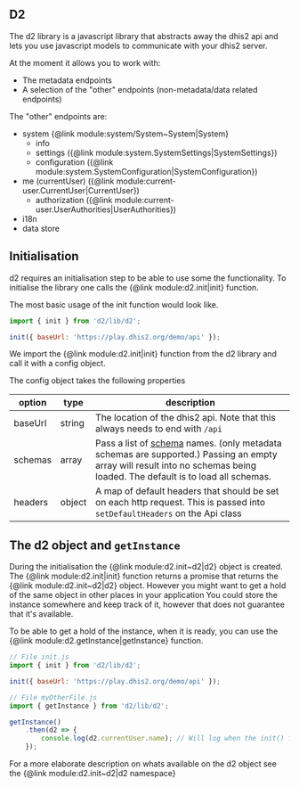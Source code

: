 ## D2

The d2 library is a javascript library that abstracts away the dhis2 api and lets you use javascript models to communicate with your dhis2 server.

At the moment it allows you to work with:
- The metadata endpoints
- A selection of the "other" endpoints (non-metadata/data related endpoints)

The "other" endpoints are:
- system {@link module:system/System~System|System}
    - info
    - settings ({@link module:system.SystemSettings|SystemSettings})
    - configuration ({@link module:system.SystemConfiguration|SystemConfiguration})
- me (currentUser) ({@link module:current-user.CurrentUser|CurrentUser})
    - authorization ({@link module:current-user.UserAuthorities|UserAuthorities})
- i18n
- data store

## Initialisation

d2 requires an initialisation step to be able to use some the functionality. To initialise
the library one calls the {@link module:d2.init|init} function.

The most basic usage of the init function would look like.
```js
import { init } from 'd2/lib/d2';

init({ baseUrl: 'https://play.dhis2.org/demo/api' });
```
We import the {@link module:d2.init|init} function from the d2 library and call it with a config object.

The config object takes the following properties

| option  | type   | description                                                                   |
|---------|--------|-------------------------------------------------------------------------------|
| baseUrl | string | The location of the dhis2 api. Note that this always needs to end with `/api` |
| schemas | array  | Pass a list of [schema](https://play.dhis2.org/demo/api/schemas.json?fields=name,metadata) names. (only metadata schemas are supported.) Passing an empty array will result into no schemas being loaded. The default is to load all schemas.
| headers | object | A map of default headers that should be set on each http request. This is passed into `setDefaultHeaders` on the Api class |

## The d2 object and `getInstance`

During the initialisation the {@link module:d2.init~d2|d2} object is created. The {@link module:d2.init|init} function returns a promise
that returns the {@link module:d2.init~d2|d2} object. However you might want to get a hold of the same object in other places in your application
You could store the instance somewhere and keep track of it, however that does not guarantee that it's available.

To be able to get a hold of the instance, when it is ready, you can use the {@link module:d2.getInstance|getInstance} function.

```js
// File init.js
import { init } from 'd2/lib/d2';

init({ baseUrl: 'https://play.dhis2.org/demo/api' });

// File myOtherFile.js
import { getInstance } from 'd2/lib/d2';

getInstance()
    .then(d2 => {
        console.log(d2.currentUser.name); // Will log when the init() function is done initialising the instance
    });
```

For a more elaborate description on whats available on the d2 object see the {@link module:d2.init~d2|d2 namespace}

